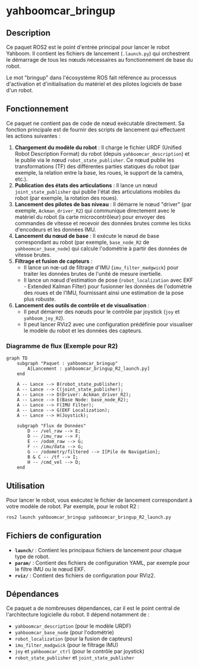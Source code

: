 # yahboomcar_bringup

## Description

Ce paquet ROS2 est le point d'entrée principal pour lancer le robot Yahboom. Il contient les fichiers de lancement (`.launch.py`) qui orchestrent le démarrage de tous les nœuds nécessaires au fonctionnement de base du robot.

Le mot "bringup" dans l'écosystème ROS fait référence au processus d'activation et d'initialisation du matériel et des pilotes logiciels de base d'un robot.

## Fonctionnement

Ce paquet ne contient pas de code de nœud exécutable directement. Sa fonction principale est de fournir des scripts de lancement qui effectuent les actions suivantes :

1.  **Chargement du modèle du robot** : Il charge le fichier URDF (Unified Robot Description Format) du robot (depuis `yahboomcar_description`) et le publie via le nœud `robot_state_publisher`. Ce nœud publie les transformations (TF) des différentes parties statiques du robot (par exemple, la relation entre la base, les roues, le support de la caméra, etc.).
2.  **Publication des états des articulations** : Il lance un nœud `joint_state_publisher` qui publie l'état des articulations mobiles du robot (par exemple, la rotation des roues).
3.  **Lancement des pilotes de bas niveau** : Il démarre le nœud "driver" (par exemple, `Ackman_driver_R2`) qui communique directement avec le matériel du robot (la carte microcontrôleur) pour envoyer des commandes de vitesse et recevoir des données brutes comme les ticks d'encodeurs et les données IMU.
4.  **Lancement du nœud de base** : Il exécute le nœud de base correspondant au robot (par exemple, `base_node_R2` de `yahboomcar_base_node`) qui calcule l'odométrie à partir des données de vitesse brutes.
5.  **Filtrage et fusion de capteurs** :
    *   Il lance un nœ-ud de filtrage d'IMU (`imu_filter_madgwick`) pour traiter les données brutes de l'unité de mesure inertielle.
    *   Il lance un nœud d'estimation de pose (`robot_localization` avec EKF - Extended Kalman Filter) pour fusionner les données de l'odométrie des roues et de l'IMU, fournissant ainsi une estimation de la pose plus robuste.
6.  **Lancement des outils de contrôle et de visualisation** :
    *   Il peut démarrer des nœuds pour le contrôle par joystick (`joy` et `yahboom_joy_R2`).
    *   Il peut lancer RViz2 avec une configuration prédéfinie pour visualiser le modèle du robot et les données des capteurs.

### Diagramme de flux (Exemple pour R2)

```mermaid
graph TD
    subgraph "Paquet : yahboomcar_bringup"
        A[Lancement : yahboomcar_bringup_R2_launch.py]
    end

    A -- Lance --> B(robot_state_publisher);
    A -- Lance --> C(joint_state_publisher);
    A -- Lance --> D(Driver: Ackman_driver_R2);
    A -- Lance --> E(Base Node: base_node_R2);
    A -- Lance --> F(IMU Filter);
    A -- Lance --> G(EKF Localization);
    A -- Lance --> H(Joystick);

    subgraph "Flux de Données"
        D -- /vel_raw --> E;
        D -- /imu_raw --> F;
        E -- /odom_raw --> G;
        F -- /imu/data --> G;
        G -- /odometry/filtered --> I[Pile de Navigation];
        B & C -- /tf --> I;
        H -- /cmd_vel --> D;
    end
```

## Utilisation

Pour lancer le robot, vous exécutez le fichier de lancement correspondant à votre modèle de robot. Par exemple, pour le robot R2 :
```bash
ros2 launch yahboomcar_bringup yahboomcar_bringup_R2_launch.py
```

## Fichiers de configuration

-   **`launch/`** : Contient les principaux fichiers de lancement pour chaque type de robot.
-   **`param/`** : Contient des fichiers de configuration YAML, par exemple pour le filtre IMU ou le nœud EKF.
-   **`rviz/`** : Contient des fichiers de configuration pour RViz2.

## Dépendances

Ce paquet a de nombreuses dépendances, car il est le point central de l'architecture logicielle du robot. Il dépend notamment de :
-   `yahboomcar_description` (pour le modèle URDF)
-   `yahboomcar_base_node` (pour l'odométrie)
-   `robot_localization` (pour la fusion de capteurs)
-   `imu_filter_madgwick` (pour le filtrage IMU)
-   `joy` et `yahboomcar_ctrl` (pour le contrôle par joystick)
-   `robot_state_publisher` et `joint_state_publisher`
